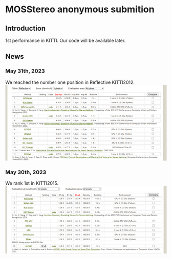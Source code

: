# MOSStereo anonymous submition
## Introduction
1st performance in KITTI. Our code will be available later.
## News
### May 31th, 2023
We reached the number one position in Reflective KITTI2012.
![image](KITTI2012.png)
### May 30th, 2023
We rank 1st in KITTI2015.
![image](KITTI2015.png)
